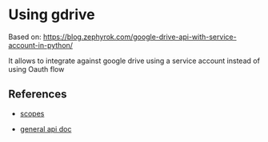 # Using gdrive

Based on: 
https://blog.zephyrok.com/google-drive-api-with-service-account-in-python/

It allows to integrate against google drive using a service account instead of using Oauth flow

## References

- [scopes](https://developers.google.com/drive/api/guides/api-specific-auth)

- [general api doc](https://developers.google.com/drive/api/reference/rest/v3)


